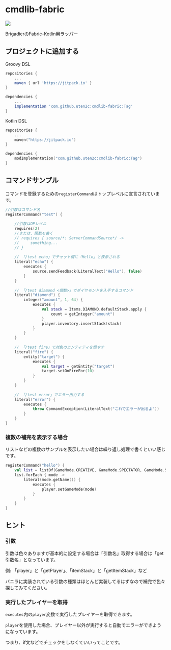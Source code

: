 # cmdlib-fabric

[![](https://jitpack.io/v/uten2c/cmdlib-fabric.svg)](https://jitpack.io/#uten2c/cmdlib-fabric)

BrigadierのFabric-Kotlin用ラッパー

## プロジェクトに追加する

Groovy DSL
```groovy
repositories {
    ... 
    maven { url 'https://jitpack.io' }
}

dependencies {
    ... 
    implementation 'com.github.uten2c:cmdlib-fabric:Tag'
}
```

Kotlin DSL
```kotlin
repositories {
    ...
    maven("https://jitpack.io")
}

dependencies {
    modImplementation("com.github.uten2c:cmdlib-fabric:Tag")
}
```

## コマンドサンプル

コマンドを登録するための`registerCommand`はトップレベルに宣言されています。

```kotlin
//引数はコマンド名
registerCommand("test") {
    
    //引数はOPレベル
    requires(2)
    //または、関数を書く
    // requires { source/*: ServerCommandSource*/ -> 
    //     something...
    // }
    
    // 「/test echo」でチャット欄に「Hello」と表示される
    literal("echo") {
        executes {
            source.sendFeedback(LiteralText("Hello"), false)
        }
    }
    
    // 「/test diamond <個数>」でダイヤモンドを入手するコマンド
    literal("diamond") {
        integer("amount", 1, 64) {
            executes {
                val stack = Items.DIAMOND.defaultStack.apply {
                    count = getInteger("amount")
                }
                player.inventory.insertStack(stack)
            }
        }
    }
    
    // 「/test fire」で対象のエンティティを燃やす
    literal("fire") {
        entity("target") {
            executes {
                val target = getEntity("target")
                target.setOnFireFor(10)
            }
        }
    }
    
    // 「/test error」でエラー出力する
    literal("error") {
        executes {
            throw CommandException(LiteralText("これでエラーが出るよ"))
        }
    }
}
```

### 複数の補完を表示する場合

リストなどの複数のサンプルを表示したい場合は繰り返し処理で書くといい感じです。

```kotlin
registerCommand("hello") {
    val list = listOf(GameMode.CREATIVE, GameMode.SPECTATOR, GameMode.SURVIVAL, GameMode.ADVENTURE)
    list.forEach { mode ->
        literal(mode.getName()) {
            executes {
                player.setGameMode(mode)
            }
        }
    }
}
```

## ヒント
### 引数
引数は色々ありますが基本的に設定する場合は「引数名」取得する場合は「get引数名」となっています。

例: 「player」と「getPlayer」、「itemStack」と「getItemStack」など

バニラに実装されている引数の種類はほとんど実装してるはずなので補完で色々探してみてください。

### 実行したプレイヤーを取得
`executes`内の`player`変数で実行したプレイヤーを取得できます。

`player`を使用した場合、プレイヤー以外が実行すると自動でエラーができようになっています。

つまり、if文などでチェックをしなくていいってことです。
